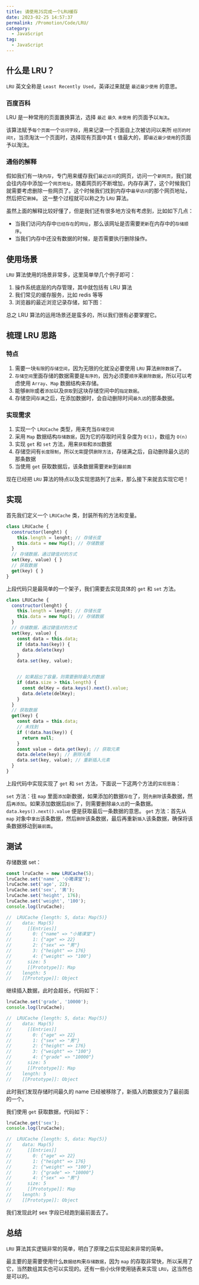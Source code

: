 ```yaml
---
title: 请使用JS完成一个LRU缓存
date: 2023-02-25 14:57:37
permalink: /Promotion/Code/LRU/
category:
  - JavaScript
tag:
  - JavaScript
---
```


## 什么是 LRU？

`LRU` 英文全称是 `Least Recently Used`，英译过来就是 `最近最少使用` 的意思。 

### 百度百科


LRU 是一种常用的页面置换算法，选择 `最近` `最久` `未使用` 的页面予以`淘汰`。

该算法赋予`每个页面`一个`访问字段`，用来记录一个页面自上次被访问以来所 `经历的时间t`，当须淘汰一个页面时，选择现有页面中其 `t` 值最大的，即`最近最少使用`的页面予以淘汰。

### 通俗的解释

假如我们有一块`内存`，专门用来缓存我们`最近访问`的网页，访问一个`新网页`，我们就会往内存中添加一个`网页地址`，随着网页的不断增加，内存存满了，这个时候我们就需要考虑删除一些网页了。这个时候我们找到内存中`最早访问`的那个网页地址，然后把它`删掉`。
这一整个过程就可以称之为 L`RU` 算法。

虽然上面的解释比较好懂了，但是我们还有很多地方没有考虑到，比如如下几点：

- 当我们访问内存中`已经存在`的`网址`，那么该网址是否需要`更新`在内存中的`存储顺序`。
- 当我们内存中还没有数据的时候，是否需要执行删除操作。


## 使用场景

`LRU` 算法使用的场景非常多，这里简单举几个例子即可：

1. 操作系统底层的内存管理，其中就包括有 LRU 算法
2. 我们常见的缓存服务，比如 redis 等等
3. 浏览器的最近浏览记录存储，如下图：

总之 LRU 算法的运用场景还是蛮多的，所以我们很有必要掌握它。

## 梳理 LRU 思路

### 特点

1. 需要一块`有限`的`存储空间`，因为无限的化就没必要使用 `LRU` 算法`删除数据`了。
2. `存储空间`里面存储的数据需要是`有序的`，因为必须要`顺序`来`删除数据`，所以可以考虑使用 `Array`、`Map` 数据结构来存储。
3. 能够`删除`或者`添加`以及`获取`到这块存储空间中的`指定数据`。
4. 存储空间`存满`之后，在添加数据时，会自动删除时间`最久远`的那条数据。

### 实现需求

1. 实现一个 `LRUCache` 类型，用来充当`存储空间`
2. 采用 `Map` 数据结构`存储数据`，因为它的存取时间复杂度为 `O(1)`，数组为 `O(n)`
3. 实现 `get` 和 `set` 方法，用来`获取`和`添加`数据
4. 存储空间有`长度限制`，所以`无需`提供`删除方法`，存储满之后，自动删除最久远的那条数据
5. 当使用 `get` 获取数据后，该条数据需要`更新`到`最前面`

现在已经把 `LRU` 算法的特点以及实现思路列了出来，那么接下来就去实现它吧！

## 实现

首先我们定义一个 `LRUCache` 类，封装所有的方法和变量。

```javascript
class LRUCache {
  constructor(lenght) {
    this.length = lenght; // 存储长度
    this.data = new Map(); // 存储数据
  }
  // 存储数据，通过键值对的方式
  set(key, value) { }
  // 获取数据
  get(key) { }
}
```

上段代码只是最简单的一个架子，我们需要去实现具体的 `get` 和 `set` 方法。

```javascript
class LRUCache {
  constructor(lenght) {
    this.length = lenght; // 存储长度
    this.data = new Map(); // 存储数据
  }
  // 存储数据，通过键值对的方式
  set(key, value) {
    const data = this.data;
    if (data.has(key)) {
      data.delete(key)
    }
    data.set(key, value);


    // 如果超出了容量，则需要删除最久的数据
    if (data.size > this.length) {
      const delKey = data.keys().next().value;
      data.delete(delKey);
    }
  }
  // 获取数据
  get(key) {
    const data = this.data;
    // 未找到
    if (!data.has(key)) {
      return null;
    }
    const value = data.get(key); // 获取元素
    data.delete(key); // 删除元素
    data.set(key, value); // 重新插入元素
  }
}
```

上段代码中实现实现了 `get` 和 `set` 方法，下面说一下这两个方法的`实现思路`：

`set` 方法：往 `map` 里面`添加`新数据，如果添加的数据`存在`了，则`先删除`该条数据，然后`再添加`。如果添加数据后`超长`了，则需要删除`最久远`的一条数据。`data.keys().next().value` 便是获取最后一条数据的意思。
`get` 方法：首先从 `map` 对象中`拿出`该条数据，然后`删除`该条数据，最后再重新`插入`该条数据，确保将该条数据移动到`最前面`。

## 测试

存储数据 set：

```javascript
const lruCache = new LRUCache(5);
lruCache.set('name', '小猪课堂');
lruCache.set('age', 22);
lruCache.set('sex', '男');
lruCache.set('height', 176);
lruCache.set('weight', '100');
console.log(lruCache);

//  LRUCache {length: 5, data: Map(5)}
//    data: Map(5)
//      [[Entries]]
//        0: {"name" => "小猪课堂"}
//        1: {"age" => 22}
//        2: {"sex" => "男"}
//        3: {"height" => 176}
//        4: {"weight" => "100"}
//      size: 5
//      [[Prototype]]: Map
//    length: 5
//    [[Prototype]]: Object
```

继续插入数据，此时会超长，代码如下：

```javascript
lruCache.set('grade', '10000');
console.log(lruCache);

//  LRUCache {length: 5, data: Map(5)}
//    data: Map(5)
//      [[Entries]]
//        0: {"age" => 22}
//        1: {"sex" => "男"}
//        2: {"height" => 176}
//        3: {"weight" => "100"}
//        4: {"grade" => "10000"}
//      size: 5
//      [[Prototype]]: Map
//    length: 5
//    [[Prototype]]: Object
```

此时我们发现存储时间最久的 name 已经被移除了，新插入的数据变为了最前面的一个。

我们使用 `get` 获取数据，代码如下：

```javascript
lruCache.get('sex');
console.log(lruCache);

//  LRUCache {length: 5, data: Map(5)}
//    data: Map(5)
//      [[Entries]]
//        0: {"age" => 22}
//        1: {"height" => 176}
//        2: {"weight" => "100"}
//        3: {"grade" => "10000"}
//        4: {"sex" => "男"}
//      size: 5
//      [[Prototype]]: Map
//    length: 5
//    [[Prototype]]: Object
```

我们发现此时 sex 字段已经跑到最前面去了。

## 总结

`LRU` 算法其实逻辑非常的简单，明白了原理之后实现起来非常的简单。

最主要的是需要使用什么`数据结构`来`存储数据`，因为 `map` 的存取非常快，所以采用了它，当然数组其实也可以实现的。还有一些小伙伴使用链表来实现 `LRU`，这当然也是可以的。
